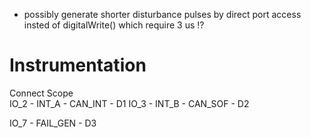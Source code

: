 - possibly generate shorter disturbance pulses by direct port access insted of digitalWrite() which require 3 us !?


# Instrumentation

Connect
                         Scope						
IO_2 - INT_A - CAN_INT - D1
IO_3 - INT_B - CAN_SOF - D2

IO_7 - FAIL_GEN        - D3


